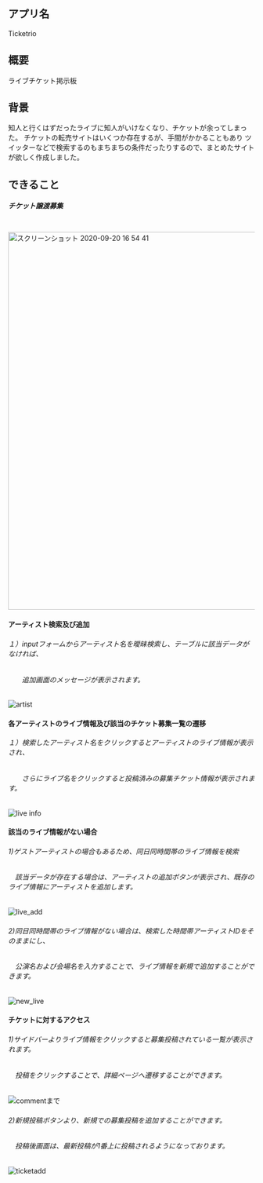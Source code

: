 ## アプリ名

Ticketrio

## 概要

ライブチケット掲示板

## 背景
知人と行くはずだったライブに知人がいけなくなり、チケットが余ってしまった。
チケットの転売サイトはいくつか存在するが、手間がかかることもあり
ツイッターなどで検索するのもまちまちの条件だったりするので、まとめたサイトが欲しく作成しました。
　
 
## できること
##### チケット譲渡募集 <br>
　<img width="770" alt="スクリーンショット 2020-09-20 16 54 41" src="https://user-images.githubusercontent.com/63763161/93706538-45860800-fb62-11ea-90fa-07cf5e4b3d0a.png">
 
#### アーティスト検索及び追加 <br>
###### １）inputフォームからアーティスト名を曖昧検索し、テーブルに該当データがなければ、
###### 　　追加画面のメッセージが表示されます。
   ![artist](https://user-images.githubusercontent.com/63763161/93707562-c3e6a800-fb6a-11ea-92c8-6888f83a8af7.gif)

#### 各アーティストのライブ情報及び該当のチケット募集一覧の遷移
###### １）検索したアーティスト名をクリックするとアーティストのライブ情報が表示され、
###### 　　さらにライブ名をクリックすると投稿済みの募集チケット情報が表示されます。
   ![live info](https://user-images.githubusercontent.com/63763161/93709267-02369400-fb78-11ea-8b2e-e6a701440bd0.gif)

#### 該当のライブ情報がない場合<br>
###### 1)ゲストアーティストの場合もあるため、同日同時間帯のライブ情報を検索
###### 　該当データが存在する場合は、アーティストの追加ボタンが表示され、既存のライブ情報にアーティストを追加します。
 ![live_add](https://user-images.githubusercontent.com/63763161/93711421-34042680-fb89-11ea-857e-04926969fe4d.gif)
###### 2)同日同時間帯のライブ情報がない場合は、検索した時間帯アーティストIDをそのままにし、
###### 　公演名および会場名を入力することで、ライブ情報を新規で追加することができます。
 ![new_live](https://user-images.githubusercontent.com/63763161/93711803-16848c00-fb8c-11ea-943f-b33d95cf0138.gif)


#### チケットに対するアクセス<br>
###### 1)サイドバーよりライブ情報をクリックすると募集投稿されている一覧が表示されます。
###### 　投稿をクリックすることで、詳細ページへ遷移することができます。
![commentまで](https://user-images.githubusercontent.com/63763161/93712431-d1af2400-fb90-11ea-9bd6-1c68ed986f9c.gif)
###### 2)新規投稿ボタンより、新規での募集投稿を追加することができます。
###### 　投稿後画面は、最新投稿が1番上に投稿されるようになっております。
![ticketadd](https://user-images.githubusercontent.com/63763161/93712900-99f5ab80-fb93-11ea-92ab-984a8896feb1.gif)


